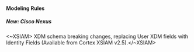 
#### Modeling Rules

##### New: Cisco Nexus

<~XSIAM> XDM schema breaking changes, replacing User XDM fields with Identity Fields (Available from Cortex XSIAM v2.5).</~XSIAM>
